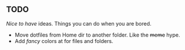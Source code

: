 ## TODO

_Nice to have_ ideas. Things you can do when you are bored.

* Move dotfiles from Home dir to another folder. Like the ~~meme~~ hype.
* Add _fancy_ colors at for files and folders.
